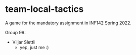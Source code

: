 # team-local-tactics
A game for the mandatory assignment in INF142 Spring 2022. 

Group 99:
  - Viljar Slettli 
      - yep, just me :)
